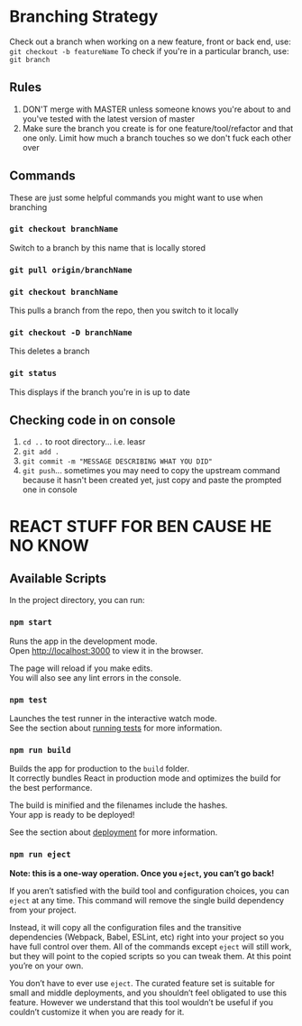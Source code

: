 # Branching Strategy
Check out a branch when working on a new feature, front or back end, use:
`git checkout -b featureName`
To check if you're in a particular branch, use:
`git branch`

## Rules
1. DON'T merge with MASTER unless someone knows you're about to and you've tested with the latest version of master
2. Make sure the branch you create is for one feature/tool/refactor and that one only. Limit how much a branch touches so we don't fuck each other over

## Commands
These are just some helpful commands you might want to use when branching
### `git checkout branchName`
Switch to a branch by this name that is locally stored

### `git pull origin/branchName`
### `git checkout branchName`
This pulls a branch from the repo, then you switch to it locally

### `git checkout -D branchName`
This deletes a branch

### `git status`
This displays if the branch you're in is up to date

## Checking code in on console
1. `cd ..` to root directory... i.e. leasr
2. `git add .`
3. `git commit -m "MESSAGE DESCRIBING WHAT YOU DID"`
4. `git push`... sometimes you may need to copy the upstream command because it hasn't been created yet, just copy and paste the prompted one in console

# REACT STUFF FOR BEN CAUSE HE NO KNOW
## Available Scripts

In the project directory, you can run:

### `npm start`

Runs the app in the development mode.<br>
Open [http://localhost:3000](http://localhost:3000) to view it in the browser.

The page will reload if you make edits.<br>
You will also see any lint errors in the console.

### `npm test`

Launches the test runner in the interactive watch mode.<br>
See the section about [running tests](https://facebook.github.io/create-react-app/docs/running-tests) for more information.

### `npm run build`

Builds the app for production to the `build` folder.<br>
It correctly bundles React in production mode and optimizes the build for the best performance.

The build is minified and the filenames include the hashes.<br>
Your app is ready to be deployed!

See the section about [deployment](https://facebook.github.io/create-react-app/docs/deployment) for more information.

### `npm run eject`

**Note: this is a one-way operation. Once you `eject`, you can’t go back!**

If you aren’t satisfied with the build tool and configuration choices, you can `eject` at any time. This command will remove the single build dependency from your project.

Instead, it will copy all the configuration files and the transitive dependencies (Webpack, Babel, ESLint, etc) right into your project so you have full control over them. All of the commands except `eject` will still work, but they will point to the copied scripts so you can tweak them. At this point you’re on your own.

You don’t have to ever use `eject`. The curated feature set is suitable for small and middle deployments, and you shouldn’t feel obligated to use this feature. However we understand that this tool wouldn’t be useful if you couldn’t customize it when you are ready for it.

